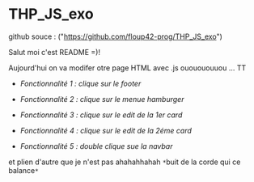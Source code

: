 # THP_JS_exo

github souce : ("https://github.com/floup42-prog/THP_JS_exo")

Salut moi c'est README =)!

Aujourd'hui on va modifer otre page HTML avec .js ououououuou ... TT

- *Fonctionnalité 1 : clique sur le footer*

- *Fonctionnalité 2 : clique sur le menue hamburger*

- *Fonctionnalité 3 : clique sur le edit de la 1er card*

- *Fonctionnalité 4 : clique sur le edit de la 2éme card*

- *Fonctionnalité 5 : double clique sue la navbar*

et plien d'autre que je n'est pas ahahahhahah ```*```buit de la corde qui ce balance```*```